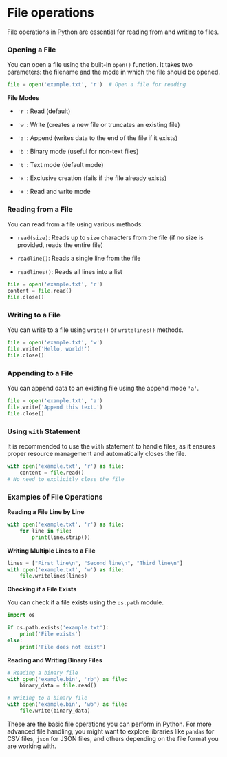 # File operations

File operations in Python are essential for reading from and writing to files.  

### Opening a File

You can open a file using the built-in `open()` function. It takes two parameters: the filename and the mode in which the file should be opened.

```python
file = open('example.txt', 'r')  # Open a file for reading
```

**File Modes**
- `'r'`: Read (default)

- `'w'`: Write (creates a new file or truncates an existing file)

- `'a'`: Append (writes data to the end of the file if it exists)

- `'b'`: Binary mode (useful for non-text files)

- `'t'`: Text mode (default mode)

- `'x'`: Exclusive creation (fails if the file already exists)

- `'+'`: Read and write mode


### Reading from a File

You can read from a file using various methods:

- `read(size)`: Reads up to `size` characters from the file (if no size is provided, reads the entire file)

- `readline()`: Reads a single line from the file

- `readlines()`: Reads all lines into a list

```python
file = open('example.txt', 'r')
content = file.read()
file.close()
```

### Writing to a File

You can write to a file using `write()` or `writelines()` methods.

```python
file = open('example.txt', 'w')
file.write('Hello, world!')
file.close()
```

### Appending to a File

You can append data to an existing file using the append mode `'a'`.

```python
file = open('example.txt', 'a')
file.write('Append this text.')
file.close()
```

### Using `with` Statement

It is recommended to use the `with` statement to handle files, as it ensures proper resource management and automatically closes the file.

```python
with open('example.txt', 'r') as file:
    content = file.read()
# No need to explicitly close the file
```

### Examples of File Operations

**Reading a File Line by Line**

```python
with open('example.txt', 'r') as file:
    for line in file:
        print(line.strip())
```

**Writing Multiple Lines to a File**

```python
lines = ["First line\n", "Second line\n", "Third line\n"]
with open('example.txt', 'w') as file:
    file.writelines(lines)
```

**Checking if a File Exists**

You can check if a file exists using the `os.path` module.

```python
import os

if os.path.exists('example.txt'):
    print('File exists')
else:
    print('File does not exist')
```

**Reading and Writing Binary Files**

```python
# Reading a binary file
with open('example.bin', 'rb') as file:
    binary_data = file.read()

# Writing to a binary file
with open('example.bin', 'wb') as file:
    file.write(binary_data)
```

These are the basic file operations you can perform in Python. For more advanced file handling, you might want to explore libraries like `pandas` for CSV files, `json` for JSON files, and others depending on the file format you are working with.
